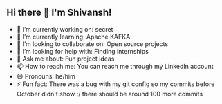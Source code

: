 ## Hi there 👋 I'm Shivansh!

- 🔭 I’m currently working on: secret
- 🌱 I’m currently learning: Apache KAFKA
- 👯 I’m looking to collaborate on: Open source projects
- 🤔 I’m looking for help with: Finding internships
- 💬 Ask me about: Fun project ideas
- 📫 How to reach me: You can reach me through my LinkedIn account
- 😄 Pronouns: he/him
- ⚡ Fun fact: There was a bug with my git config so my commits before October didn't show :/ there should be around 100 more commits
